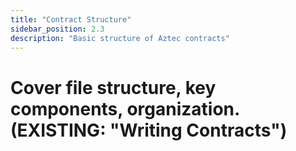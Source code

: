 ```yaml
---
title: "Contract Structure"
sidebar_position: 2.3
description: "Basic structure of Aztec contracts"
---
```


# Cover file structure, key components, organization. (EXISTING: "Writing Contracts")
